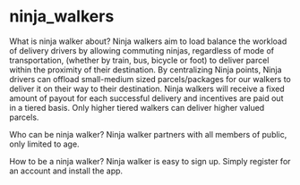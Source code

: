 # ninja_walkers

What is ninja walker about?
Ninja walkers aim to load balance the workload of delivery drivers by allowing commuting ninjas, regardless of mode of transportation, (whether by train, bus, bicycle or foot) to deliver parcel within the proximity of their destination. By centralizing Ninja points, Ninja drivers can offload small-medium sized parcels/packages for our walkers to deliver it on their way to their destination. Ninja walkers will receive a fixed amount of payout for each successful delivery and incentives are paid out in a tiered basis. Only higher tiered walkers can deliver higher valued parcels. 

Who can be ninja walker?
Ninja walker partners with all members of public, only limited to age. 

How to be a ninja walker?
Ninja walker is easy to sign up. Simply register for an account and install the app. 
